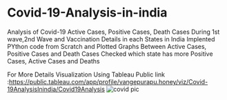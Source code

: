 # Covid-19-Analysis-in-india

Analysis of Covid-19 Active Cases, Positive Cases, Death Cases During 1st wave,2nd Wave and Vaccination Details in each States in India
Implented PYthon code from Scratch and Plotted Graphs  Between Active Cases, Positive Cases and Death Cases
Checked which state has more  Positive Cases, Active Cases and Deaths 

For More Details Visualization Using Tableau Public link :https://public.tableau.com/app/profile/vangepurapu.honey/viz/Covid-19AnalysisInindia/Covid19Analysis
![covid pic](https://user-images.githubusercontent.com/84119791/184503931-9af38b88-02b1-4d76-bd9c-788e4cf52be4.jpg)
